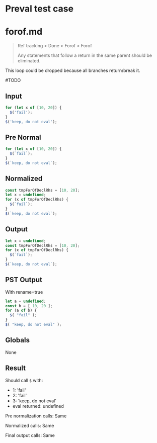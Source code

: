# Preval test case

# forof.md

> Ref tracking > Done > Forof > Forof
>
> Any statements that follow a return in the same parent should be eliminated.

This loop could be dropped because all branches return/break it.

#TODO

## Input

`````js filename=intro
for (let x of [10, 20]) {
  $('fail');
}
$('keep, do not eval');
`````

## Pre Normal

`````js filename=intro
for (let x of [10, 20]) {
  $(`fail`);
}
$(`keep, do not eval`);
`````

## Normalized

`````js filename=intro
const tmpForOfDeclRhs = [10, 20];
let x = undefined;
for (x of tmpForOfDeclRhs) {
  $(`fail`);
}
$(`keep, do not eval`);
`````

## Output

`````js filename=intro
let x = undefined;
const tmpForOfDeclRhs = [10, 20];
for (x of tmpForOfDeclRhs) {
  $(`fail`);
}
$(`keep, do not eval`);
`````

## PST Output

With rename=true

`````js filename=intro
let a = undefined;
const b = [ 10, 20 ];
for (a of b) {
  $( "fail" );
}
$( "keep, do not eval" );
`````

## Globals

None

## Result

Should call `$` with:
 - 1: 'fail'
 - 2: 'fail'
 - 3: 'keep, do not eval'
 - eval returned: undefined

Pre normalization calls: Same

Normalized calls: Same

Final output calls: Same
